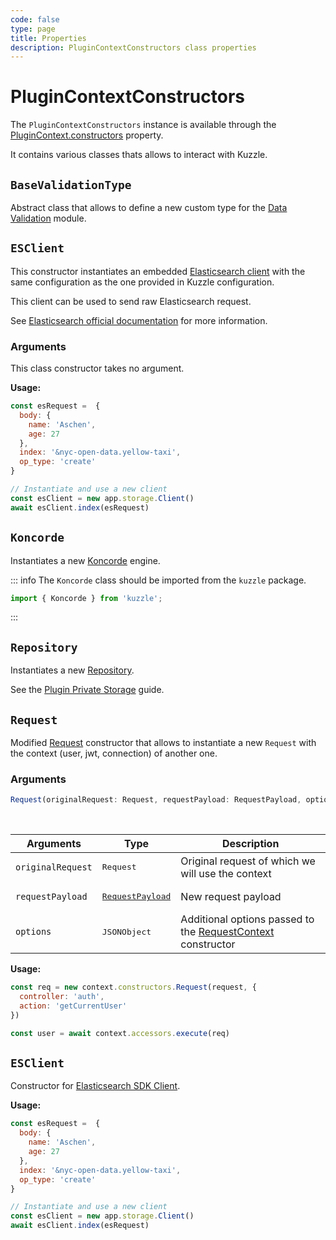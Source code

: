 ```yaml
---
code: false
type: page
title: Properties
description: PluginContextConstructors class properties
---
```


# PluginContextConstructors

The `PluginContextConstructors` instance is available through the [PluginContext.constructors](/core/2/framework/classes/plugin-context#constructors) property.

It contains various classes thats allows to interact with Kuzzle.

## `BaseValidationType`

Abstract class that allows to define a new custom type for the [Data Validation](/core/2/guides/some-link) module.

## `ESClient`

This constructor instantiates an embedded [Elasticsearch client](https://github.com/elastic/elasticsearch-js) with the same configuration as the one provided in Kuzzle configuration.  

This client can be used to send raw Elasticsearch request.  

See [Elasticsearch official documentation](https://www.elastic.co/guide/en/elasticsearch/client/javascript-api/current/api-reference.html) for more information.

### Arguments

This class constructor takes no argument.

**Usage:**

```js
const esRequest =  {
  body: {
    name: 'Aschen',
    age: 27
  },
  index: '&nyc-open-data.yellow-taxi',
  op_type: 'create'
}

// Instantiate and use a new client
const esClient = new app.storage.Client()
await esClient.index(esRequest)
```

## `Koncorde`

<DeprecatedBadge version="change-me" />

Instantiates a new [Koncorde](/core/2/framework/classes/koncorde) engine.

::: info
The `Koncorde` class should be imported from the `kuzzle` package.

```js
import { Koncorde } from 'kuzzle';
```
:::

## `Repository`

Instantiates a new [Repository](/core/2/framework/classes/repository).

See the [Plugin Private Storage](/core/2/guides/some-link) guide.

## `Request`

Modified [Request](/core/2/framework/classes/request) constructor that allows to instantiate a new `Request` with the context (user, jwt, connection) of another one.

### Arguments

```ts
Request(originalRequest: Request, requestPayload: RequestPayload, options: JSONObject): Request
```

<br/>

| Arguments | Type              | Description                                     |
| --------- | ----------------- | ----------------------------------------------- |
| `originalRequest` | <pre>Request</pre> | Original request of which we will use the context |
| `requestPayload` | <pre>[RequestPayload](/core/2/framework/types/request-payload)</pre> | New request payload |
| `options` | <pre>JSONObject</pre> | Additional options passed to the [RequestContext](/core/2/framework/classes/request-context) constructor |


**Usage:**

```js
const req = new context.constructors.Request(request, {
  controller: 'auth',
  action: 'getCurrentUser'
})

const user = await context.accessors.execute(req) 
```

## `ESClient`

Constructor for [Elasticsearch SDK Client](https://www.elastic.co/guide/en/elasticsearch/client/javascript-api/current/api-reference.html).

**Usage:**

```js
const esRequest =  {
  body: {
    name: 'Aschen',
    age: 27
  },
  index: '&nyc-open-data.yellow-taxi',
  op_type: 'create'
}

// Instantiate and use a new client
const esClient = new app.storage.Client()
await esClient.index(esRequest)
```